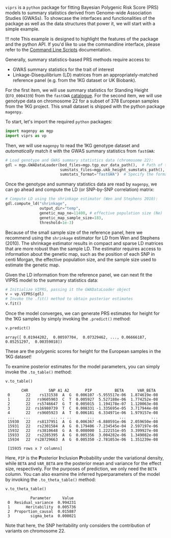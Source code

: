 `viprs` is a `python` package for fitting Bayesian Polygenic Risk Score (PRS) models to summary statistics 
derived from Genome-wide Association Studies (GWASs). To showcase the interfaces and functionalities of the package 
as well as the data structures that power it, we will start with a simple example. 

!!! note 
    This example is designed to highlight the features of the package and the python API. If you'd like to 
    use the commandline interface, please refer to the [Command Line Scripts](commandline/overview.md) documentation.

Generally, summary statistics-based PRS methods require access to:

* GWAS summary statistics for the trait of interest 
* Linkage-Disequilibrium (LD) matrices from an appropriately-matched reference panel (e.g. 
from the 1KG dataset or UK Biobank). 

For the first item, we will use summary statistics for Standing Height (`EFO_0004339`) from the `fastGWA` 
[catalogue](https://yanglab.westlake.edu.cn/data/ukb_fastgwa/imp/pheno/50). 
For the second item, we will use genotype data on chromosome 22 for a subset of 378 European samples from the 
1KG project. This small dataset is shipped with the python package `magenpy`.

To start, let's import the required `python` packages:

```python linenums="1"
import magenpy as mgp
import viprs as vp
```

Then, we will use `magenpy` to read the 1KG genotype dataset and *automatically* match it with the GWAS 
summary statistics from `fastGWA`:

```python linenums="1"
# Load genotype and GWAS summary statistics data (chromosome 22):
gdl = mgp.GWADataLoader(bed_files=mgp.tgp_eur_data_path(),  # Path of the genotype data
                        sumstats_files=mgp.ukb_height_sumstats_path(),  # Path of the summary statistics
                        sumstats_format="fastGWA")  # Specify the format of the summary statistics
```

Once the genotype and summary statistics data are read by `magenpy`, we can go ahead and compute 
the LD (or SNP-by-SNP correlation) matrix:

```python linenums="1"
# Compute LD using the shrinkage estimator (Wen and Stephens 2010):
gdl.compute_ld("shrinkage",
               output_dir="temp",
               genetic_map_ne=11400, # effective population size (Ne)
               genetic_map_sample_size=183,
               threshold=1e-3)
```

Because of the small sample size of the reference panel, here we recommend using the `shrinkage` estimator 
for LD from Wen and Stephens (2010). The shrinkage estimator results in compact and sparse LD matrices that are 
more robust than the sample LD. The estimator requires access to information about the genetic map, such as 
the position of each SNP in centi Morgan, the effective population size, and the sample size used to 
estimate the genetic map.

Given the LD information from the reference panel, we can next fit the VIPRS model to the summary statistics data:

```python linenums="1"
# Initialize VIPRS, passing it the GWADataLoader object
v = vp.VIPRS(gdl)
# Invoke the .fit() method to obtain posterior estimates
v.fit()
```

Once the model converges, we can generate PRS estimates for height for the 1KG samples by simply 
invoking the `.predict()` method:

```python linenums="1"
v.predict()
```

```
array([ 0.01944202,  0.00597704,  0.07329462, ..., 0.06666187,  0.05251297,  0.00359018])
```
These are the polygenic scores for height for the European samples in the 1KG dataset! 

To examine posterior estimates for the model parameters, you can simply invoke the `.to_table()` method:

```python linenums="1"
v.to_table()
```

```
       CHR         SNP A1 A2       PIP          BETA      VAR_BETA
 0       22    rs131538  A  G  0.006107 -5.955517e-06  1.874619e-08
 1       22   rs9605903  C  T  0.005927  5.527188e-06  1.774252e-08
 2       22   rs5746647  G  T  0.005015  1.194178e-07  1.120063e-08
 3       22  rs16980739  T  C  0.008331 -1.335695e-05  3.717944e-08
 4       22   rs9605923  A  T  0.006181  6.334971e-06  1.979157e-08
 ...    ...         ... .. ..       ...           ...           ...
 15930   22   rs8137951  A  G  0.006367 -6.880591e-06  2.059650e-08
 15931   22   rs2301584  A  G  0.179406 -7.234545e-04  2.597197e-06
 15932   22   rs3810648  G  A  0.008000  1.222151e-05  3.399927e-08
 15933   22   rs2285395  A  G  0.005356  3.004282e-06  1.349082e-08
 15934   22  rs28729663  A  G  0.005350 -2.781053e-06  1.351239e-08

 [15935 rows x 7 columns]
```

Here, `PIP` is the **P**osterior **I**nclusion **P**robability under the variational density, while 
`BETA` and `VAR_BETA` are the posterior mean and variance for the effect size, respectively. 
For the purposes of prediction, we only need the `BETA` column. You can also examine the 
inferred hyperparameters of the model by invoking the `.to_theta_table()` method:

```python linenums="1"
v.to_theta_table()
```

```
           Parameter     Value
 0  Residual_variance  0.994231
 1       Heritability  0.005736
 2  Proportion_causal  0.015887
 3         sigma_beta  0.000021
```

Note that here, the SNP heritability only considers the contribution of variants on 
chromosome 22.